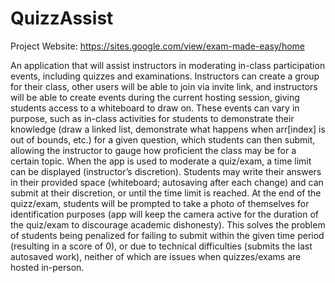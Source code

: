# QuizzAssist

Project Website: https://sites.google.com/view/exam-made-easy/home

An application that will assist instructors in moderating in-class participation events, including quizzes and examinations. Instructors can create a group for their class, other users will be able to join via invite link, and instructors will be able to create events during the current hosting session, giving students access to a whiteboard to draw on. These events can vary in purpose, such as in-class activities for students to demonstrate their knowledge (draw a linked list, demonstrate what happens when arr[index] is out of bounds, etc.) for a given question, which students can then submit, allowing the instructor to gauge how proficient the class may be for a certain topic. When the app is used to moderate a quiz/exam, a time limit can be displayed (instructor’s discretion). Students may write their answers in their provided space (whiteboard; autosaving after each change) and can submit at their discretion, or until the time limit is reached. At the end of the quizz/exam, students will be prompted to take a photo of themselves for identification purposes (app will keep the camera active for the duration of the quiz/exam to discourage academic dishonesty). This solves the problem of students being penalized for failing to submit within the given time period (resulting in a score of 0), or due to technical difficulties (submits the last autosaved work), neither of which are issues when quizzes/exams are hosted in-person.
